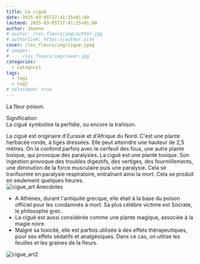 ```yaml
---
title: La ciguë
date: 2025-03-05T17:41:15+01:00
lastmod: 2025-03-05T17:41:15+01:00
author: Jeanne
# avatar: /les_fleurs/img/author.jpg
# authorlink: https://author.site
cover: /les_fleurs/img/cigue.jpeg
# images:
#   - /les_fleurs/img/cover.jpg
categories:
  - category1
tags:
  - tag1
  - tag2
# nolastmod: true
---
```


La fleur poison.
<!--more-->
Signification  
La ciguë symbolise la perfidie, ou encore la trahison.  

La ciguë est originaire d'Eurasie et d'Afrique du Nord. C'est une plante herbacée ronde, à tiges dressées. Elle peut atteindre une hauteur de 2,5 mètres. On la confond parfois avec le cerfeuil des fous, une autre plante toxique, qui provoque des paralysies. 
La ciguë est une plante toxique. Son ingestion provoque des troubles digestifs, des vertiges, des fourmillements, une diminution de la force musculaire puis une paralysie. Cela se tranfsorme en paralysie respiratoire, entraînant ainsi la mort. Cela se produit en seulement quelques heures.   
![cigue_art](/les_fleurs/img/cigueart.jpg)
Anecdotes  
- A Athènes, durant l'antiquité grecque, elle était à la base du poison officiel pour les condamnés à mort. Sa plus célèbre victime est Socrate, le philosophe grec.  
- La ciguë est aussi considérée comme une plante magique, associée à la magie noire.  
- Malgré sa toxicité, elle est parfois utilisée à des effets thérapeutiques, pour ses effets sédatifs et analgésiques. Dans ce cas, on utilise les feuilles et les graines de la fleurs.  

![cigue_art2](/les_fleurs/img/cigueart2.jpg)

